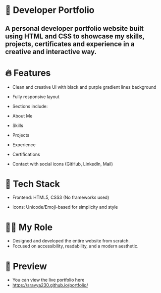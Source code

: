 # 🌟 Developer Portfolio
A personal developer portfolio website built using HTML and CSS to showcase my skills, projects, certificates and experience in a creative and interactive way.
---


# 🔥 Features
- Clean and creative UI with black and purple gradient lines background

- Fully responsive layout

- Sections include:

- About Me

- Skills

- Projects

- Experience

- Certifications

- Contact with social icons (GitHub, LinkedIn, Mail)

# 🚀 Tech Stack
- Frontend: HTML5, CSS3 (No frameworks used)

- Icons: Unicode/Emoji-based for simplicity and style


# 🧑‍💻 My Role
- Designed and developed the entire website from scratch.
- Focused on accessibility, readability, and a modern aesthetic.

# 📸 Preview
- You can view the live portfolio here
- https://sravya230.github.io/portfolio/ 
